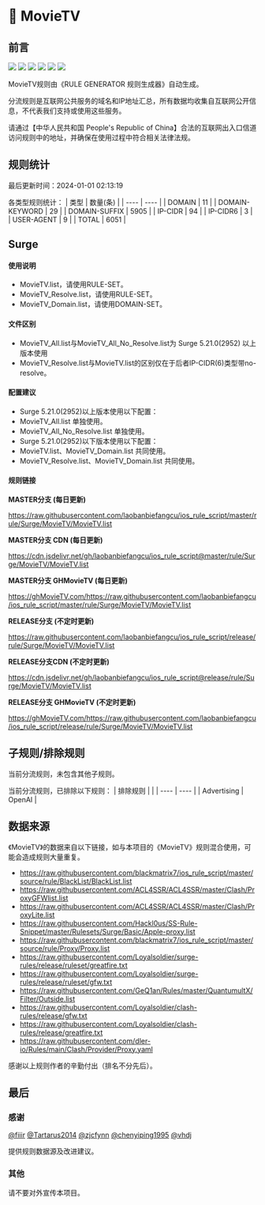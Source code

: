 # 🧸 MovieTV

## 前言

![](https://shields.io/badge/-移除重复规则-ff69b4) ![](https://shields.io/badge/-DOMAIN与DOMAIN--SUFFIX合并-green) ![](https://shields.io/badge/-DOMAIN--SUFFIX间合并-critical) ![](https://shields.io/badge/-DOMAIN与DOMAIN--KEYWORD合并-9cf) ![](https://shields.io/badge/-DOMAIN--SUFFIX与DOMAIN--KEYWORD合并-blue) ![](https://shields.io/badge/-IP--CIDR(6)合并-blueviolet) 

MovieTV规则由《RULE GENERATOR 规则生成器》自动生成。

分流规则是互联网公共服务的域名和IP地址汇总，所有数据均收集自互联网公开信息，不代表我们支持或使用这些服务。

请通过【中华人民共和国 People's Republic of China】合法的互联网出入口信道访问规则中的地址，并确保在使用过程中符合相关法律法规。

## 规则统计

最后更新时间：2024-01-01 02:13:19

各类型规则统计：
| 类型 | 数量(条)  | 
| ---- | ----  |
| DOMAIN | 11  | 
| DOMAIN-KEYWORD | 29  | 
| DOMAIN-SUFFIX | 5905  | 
| IP-CIDR | 94  | 
| IP-CIDR6 | 3  | 
| USER-AGENT | 9  | 
| TOTAL | 6051  | 


## Surge 

#### 使用说明
- MovieTV.list，请使用RULE-SET。
- MovieTV_Resolve.list，请使用RULE-SET。
- MovieTV_Domain.list，请使用DOMAIN-SET。

#### 文件区别
- MovieTV_All.list与MovieTV_All_No_Resolve.list为 Surge 5.21.0(2952) 以上版本使用
- MovieTV_Resolve.list与MovieTV.list的区别仅在于后者IP-CIDR(6)类型带no-resolve。

#### 配置建议
- Surge 5.21.0(2952)以上版本使用以下配置：
- MovieTV_All.list 单独使用。
- MovieTV_All_No_Resolve.list 单独使用。
- Surge 5.21.0(2952)以下版本使用以下配置：
- MovieTV.list、MovieTV_Domain.list 共同使用。
- MovieTV_Resolve.list、MovieTV_Domain.list 共同使用。

#### 规则链接
**MASTER分支 (每日更新)**

https://raw.githubusercontent.com/laobanbiefangcu/ios_rule_script/master/rule/Surge/MovieTV/MovieTV.list

**MASTER分支 CDN (每日更新)**

https://cdn.jsdelivr.net/gh/laobanbiefangcu/ios_rule_script@master/rule/Surge/MovieTV/MovieTV.list

**MASTER分支 GHMovieTV (每日更新)**

https://ghMovieTV.com/https://raw.githubusercontent.com/laobanbiefangcu/ios_rule_script/master/rule/Surge/MovieTV/MovieTV.list

**RELEASE分支 (不定时更新)**

https://raw.githubusercontent.com/laobanbiefangcu/ios_rule_script/release/rule/Surge/MovieTV/MovieTV.list

**RELEASE分支CDN (不定时更新)**

https://cdn.jsdelivr.net/gh/laobanbiefangcu/ios_rule_script@release/rule/Surge/MovieTV/MovieTV.list

**RELEASE分支 GHMovieTV (不定时更新)**

https://ghMovieTV.com/https://raw.githubusercontent.com/laobanbiefangcu/ios_rule_script/release/rule/Surge/MovieTV/MovieTV.list

## 子规则/排除规则


当前分流规则，未包含其他子规则。

当前分流规则，已排除以下规则：
| 排除规则  |  | 
| ---- | ----  |
| Advertising | OpenAI  | 

## 数据来源

《MovieTV》的数据来自以下链接，如与本项目的《MovieTV》规则混合使用，可能会造成规则大量重复。

- https://raw.githubusercontent.com/blackmatrix7/ios_rule_script/master/source/rule/BlackList/BlackList.list
- https://raw.githubusercontent.com/ACL4SSR/ACL4SSR/master/Clash/ProxyGFWlist.list
- https://raw.githubusercontent.com/ACL4SSR/ACL4SSR/master/Clash/ProxyLite.list
- https://raw.githubusercontent.com/Hackl0us/SS-Rule-Snippet/master/Rulesets/Surge/Basic/Apple-proxy.list
- https://raw.githubusercontent.com/blackmatrix7/ios_rule_script/master/source/rule/Proxy/Proxy.list
- https://raw.githubusercontent.com/Loyalsoldier/surge-rules/release/ruleset/greatfire.txt
- https://raw.githubusercontent.com/Loyalsoldier/surge-rules/release/ruleset/gfw.txt
- https://raw.githubusercontent.com/GeQ1an/Rules/master/QuantumultX/Filter/Outside.list
- https://raw.githubusercontent.com/Loyalsoldier/clash-rules/release/gfw.txt
- https://raw.githubusercontent.com/Loyalsoldier/clash-rules/release/greatfire.txt
- https://raw.githubusercontent.com/dler-io/Rules/main/Clash/Provider/Proxy.yaml


感谢以上规则作者的辛勤付出（排名不分先后）。

## 最后

### 感谢

[@fiiir](https://github.com/fiiir) [@Tartarus2014](https://github.com/Tartarus2014) [@zjcfynn](https://github.com/zjcfynn) [@chenyiping1995](https://github.com/chenyiping1995) [@vhdj](https://github.com/vhdj)

提供规则数据源及改进建议。

### 其他

请不要对外宣传本项目。

